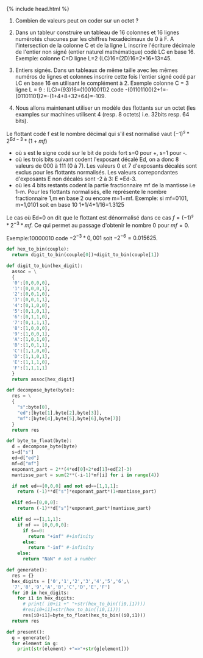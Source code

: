 {% include head.html %}


1. Combien de valeurs peut on coder sur un octet ?

2. Dans un tableur construire un tableau de 16 colonnes et 16 lignes numérotés chacunes par les chiffres hexadécimaux de 0 à F. A l'intersection de la colonne C et de la ligne L inscrire l'écriture décimale de l'entier non signé (entier naturel mathématique) codé LC en base 16. Exemple: colonne C=D ligne L=2
(LC)16=(2D)16=2*16+13=45.

3. Entiers signés. Dans un tableaux de même taille avec les mêmes numéros de lignes et colonnes inscrire cette fois l'entier signé codé par LC en base 16 en utilisant le complément à 2. Exemple colonne C = 3 ligne L = 9 : (LC)=(93)16=(10010011)2 code -(01101100)2+1=-(01101101)2=-(1+4+8+32+64)=-109.

4. Nous allons maintenant utiliser un modèle des flottants sur un octet (les examples sur machines utilisent 4 (resp. 8 octets) i.e. 32bits resp. 64 bits).

Le flottant codé f est le nombre décimal qui s'il est normalisé vaut $(-1)^s*2^{Ed-3}*(1+mf)$

- où s est le signe codé sur le bit de poids fort s=0 pour +, s=1 pour -.
- où les trois bits suivant codent l'exposant décalé Ed, on a donc 8 valeurs de 000 à 111 (0 à 7). Les valeurs 0 et 7 d'exposants décalés sont exclus pour les flottants normalisés. Les valeurs correpondantes d'exposants E non décalés sont -2 à 3: E =Ed-3.
- où les 4 bits restants codent la partie fractionnaire mf de la mantisse i.e 1-m. Pour les flottants normalisés, elle représente le nombre fractionnaire 1,m en base 2 ou encore m=1+mf.
Exemple: si mf=0101, m=1,0101 soit en base 10 1+1/4+1/16=1.3125  

Le cas où Ed=0 on dit que le flottant est dénormalisé dans ce cas $f=(-1)^s*2^{-3}*mf$. Ce qui permet au passage d'obtenir le nombre 0 pour $mf=0$.

Exemple:10000010 code $-2^{-3}*0,001$ soit $-2^{-6}=0.015625$.

```python
def hex_to_bin(couple):
  return digit_to_bin(couple[0])+digit_to_bin(couple[1])

def digit_to_bin(hex_digit):
  assoc = \
  {
  '0':[0,0,0,0],
  '1':[0,0,0,1],
  '2':[0,0,1,0],
  '3':[0,0,1,1],
  '4':[0,1,0,0],
  '5':[0,1,0,1],
  '6':[0,1,1,0],
  '7':[0,1,1,1],
  '8':[1,0,0,0],
  '9':[1,0,0,1],
  'A':[1,0,1,0],
  'B':[1,0,1,1],
  'C':[1,1,0,0],
  'D':[1,1,0,1],
  'E':[1,1,1,0],
  'F':[1,1,1,1]
  }
  return assoc[hex_digit]

def decompose_byte(byte):
  res = \
  {
    "s":byte[0],
    "ed":[byte[1],byte[2],byte[3]],
    "mf":[byte[4],byte[5],byte[6],byte[7]]
  }
  return res

def byte_to_float(byte):
  d = decompose_byte(byte)
  s=d["s"]
  ed=d["ed"]
  mf=d["mf"]
  exponant_part = 2**(4*ed[0]+2*ed[1]+ed[2]-3)
  mantisse_part = sum(2**(-i-1)*mf[i] for i in range(4))

  if not ed==[0,0,0] and not ed==[1,1,1]:
    return (-1)**d["s"]*exponant_part*(1+mantisse_part)

  elif ed==[0,0,0]:
    return (-1)**d["s"]*exponant_part*(mantisse_part)

  elif ed ==[1,1,1]:
    if mf == [0,0,0,0]:
      if s==0:
        return "+inf" #+infinity
      else:
        return "-inf" #-infinity
    else:
      return "NaN" # not a number

def generate():
  res = {}
  hex_digits = ['0','1','2','3','4','5','6',\
  '7','8','9','A','B','C','D','E','F']
  for i0 in hex_digits:
    for i1 in hex_digits:
      # print( i0+i1 +" "+str(hex_to_bin((i0,i1))))
      #res[i0+i1]=str(hex_to_bin((i0,i1)))
      res[i0+i1]=byte_to_float(hex_to_bin((i0,i1)))
  return res

def present():
  g = generate()
  for element in g:
    print(str(element) +"=>"+str(g[element]))

```


